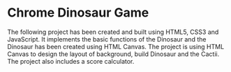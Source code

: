 # Chrome Dinosaur Game
The following project has been created and built using HTML5, CSS3 and JavaScript. It implements the basic functions of the Dinosaur and the Dinosaur has been created using HTML Canvas.
The project is using HTML Canvas to design the layout of background, build Dinosaur and the Cactii.
The project also includes a score calculator.

